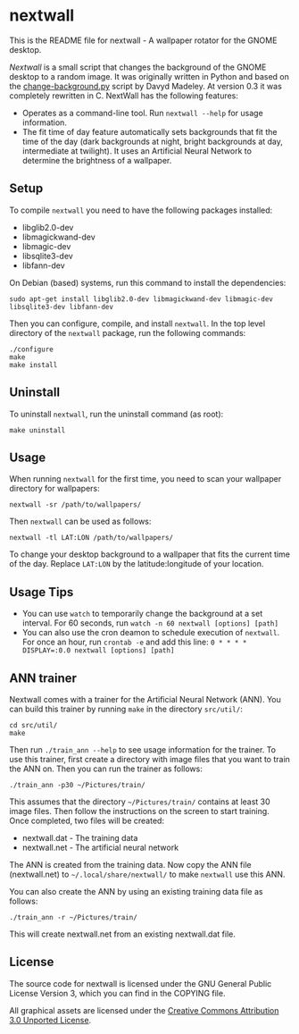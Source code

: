# nextwall

This is the README file for nextwall - A wallpaper rotator for the GNOME
desktop.

*Nextwall* is a small script that changes the background of the GNOME desktop
to a random image. It was originally written in Python and based on the
[change-background.py](http://oracle.bridgewayconsulting.com.au/~danni/misc/change-background-py.html)
script by Davyd Madeley. At version 0.3 it was completely rewritten in C.
NextWall has the following features:

* Operates as a command-line tool. Run `nextwall --help` for
  usage information.
* The fit time of day feature automatically sets backgrounds that fit the time
  of the day (dark backgrounds at night, bright backgrounds at day,
  intermediate at twilight). It uses an Artificial Neural Network to determine
  the brightness of a wallpaper.


## Setup

To compile `nextwall` you need to have the following packages installed:

* libglib2.0-dev
* libmagickwand-dev
* libmagic-dev
* libsqlite3-dev
* libfann-dev

On Debian (based) systems, run this command to install the dependencies:

    sudo apt-get install libglib2.0-dev libmagickwand-dev libmagic-dev libsqlite3-dev libfann-dev

Then you can configure, compile, and install `nextwall`. In the top level
directory of the `nextwall` package, run the following commands:

    ./configure
    make
    make install


## Uninstall

To uninstall `nextwall`, run the uninstall command (as root):

    make uninstall


## Usage

When running `nextwall` for the first time, you need to scan your wallpaper
directory for wallpapers:

	nextwall -sr /path/to/wallpapers/

Then `nextwall` can be used as follows:

	nextwall -tl LAT:LON /path/to/wallpapers/

To change your desktop background to a wallpaper that fits the current time
of the day. Replace `LAT:LON` by the latitude:longitude of your location.


## Usage Tips

* You can use `watch` to temporarily change the background at a set interval.
  For 60 seconds, run `watch -n 60 nextwall [options] [path]`
* You can also use the cron deamon to schedule execution of `nextwall`. For
  once an hour, run `crontab -e` and add this line:
  ``0 * * * * DISPLAY=:0.0 nextwall [options] [path]``


## ANN trainer

Nextwall comes with a trainer for the Artificial Neural Network (ANN). You can
build this trainer by running `make` in the directory `src/util/`:

    cd src/util/
	make

Then run `./train_ann --help` to see usage information for the trainer. To use
this trainer, first create a directory with image files that you want to train
the ANN on. Then you can run the trainer as follows:

    ./train_ann -p30 ~/Pictures/train/

This assumes that the directory `~/Pictures/train/` contains at least 30 image
files. Then follow the instructions on the screen to start training. Once
completed, two files will be created:

* nextwall.dat - The training data
* nextwall.net - The artificial neural network

The ANN is created from the training data. Now copy the ANN file (nextwall.net)
to `~/.local/share/nextwall/` to make `nextwall` use this ANN.

You can also create the ANN by using an existing training data file as
follows:

    ./train_ann -r ~/Pictures/train/

This will create nextwall.net from an existing nextwall.dat file.

## License

The source code for nextwall is licensed under the GNU General Public License
Version 3, which you can find in the COPYING file.

All graphical assets are licensed under the
[Creative Commons Attribution 3.0 Unported License](http://creativecommons.org/licenses/by/3.0/).

